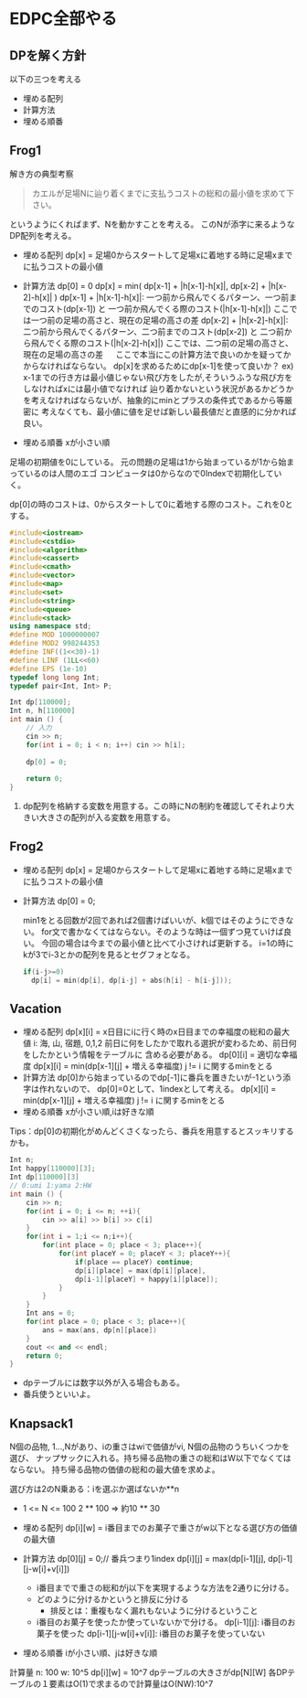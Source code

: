 # EDPC全部やる

## DPを解く方針
以下の三つを考える
- 埋める配列
- 計算方法
- 埋める順番

## Frog1
解き方の典型考察
> カエルが足場Nに辿り着くまでに支払うコストの総和の最小値を求めて下さい。

というようにくればまず、Nを動かすことを考える。
このNが添字に来るようなDP配列を考える。

- 埋める配列
  dp[x] = 足場0からスタートして足場xに着地する時に足場xまでに払うコストの最小値
- 計算方法
  dp[0] = 0
  dp[x] = min(
    dp[x-1] + |h[x-1]-h[x]|,
    dp[x-2] + |h[x-2]-h[x]|
  )
  dp[x-1] + |h[x-1]-h[x]|: 一つ前から飛んでくるパターン、一つ前までのコスト(dp[x-1]) と
  一つ前か飛んでくる際のコスト(|h[x-1]-h[x]|) ここでは一つ前の足場の高さと、現在の足場の高さの差
  dp[x-2] + |h[x-2]-h[x]|: 二つ前から飛んでくるパターン、二つ前までのコスト(dp[x-2]) と
  二つ前から飛んでくる際のコスト(|h[x-2]-h[x]|) ここでは、二つ前の足場の高さと、現在の足場の高さの差
　
    ここで本当にこの計算方法で良いのかを疑ってかからなければならない。
    dp[x]を求めるためにdp[x-1]を使って良いか？
    ex) x-1までの行き方は最小値じゃない飛び方をしたが,そういうふうな飛び方をしなければxには最小値でなければ
    辿り着かないという状況があるかどうかを考えなければならないが、抽象的にminとプラスの条件式であるから等厳密に
    考えなくても、最小値に値を足せば新しい最長値だと直感的に分かれば良い。

- 埋める順番
  xが小さい順

足場の初期値を0にしている。
元の問題の足場は1から始まっているが1から始まっているのは人間のエゴ
コンピュータは0からなので0Indexで初期化していく。

dp[0]の時のコストは、0からスタートして0に着地する際のコスト。これを0とする。

```cpp
#include<iostream>
#include<cstdio>
#include<algorithm>
#include<cassert>
#include<cmath>
#include<vector>
#include<map>
#include<set>
#include<string>
#include<queue>
#include<stack>
using namespace std;
#define MOD 1000000007
#define MOD2 998244353
#define INF((1<<30)-1)
#define LINF (1LL<<60)
#define EPS (1e-10)
typedef long long Int;
typedef pair<Int, Int> P;

Int dp[110000];
Int n, h[110000]
int main () {
    // 入力
    cin >> n;
    for(int i = 0; i < n; i++) cin >> h[i];
    
    dp[0] = 0;
    
    return 0;
}
```
1. dp配列を格納する変数を用意する。この時にNの制約を確認してそれより大きい大きさの配列が入る変数を用意する。

## Frog2

- 埋める配列
    dp[x] = 足場0からスタートして足場xに着地する時に足場xまでに払うコストの最小値
- 計算方法
    dp[0] = 0;

    min1をとる回数が2回であれば2個書けばいいが、k個ではそのようにできない。
    for文で書かなくてはならない。そのような時は一個ずつ見ていけば良い。
    今回の場合は今までの最小値と比べて小さければ更新する。
    i=1の時にkが3でi-3とかの配列を見るとセグフォとなる。
    ```cpp
    if(i-j>=0)
      dp[i] = min(dp[i], dp[i-j] + abs(h[i] - h[i-j]));

## Vacation
- 埋める配列
  dp[x][i] = x日目にiに行く時のx日目までの幸福度の総和の最大値
  i: 海, 山, 宿題, 0,1,2
  前日に何をしたかで取れる選択が変わるため、前日何をしたかという情報をテーブルに
  含める必要がある。
  dp[0][i] = 適切な幸福度
  dp[x][i] = min(dp[x-1][j] + 増える幸福度)
    j != i に関するminをとる
- 計算方法
  dp[0]から始まっているのでdp[-1]に番兵を置きたいが-1という添字は作れないので、
  dp[0]=0として、1indexとして考える。
  dp[x][i] = min(dp[x-1][j] + 増える幸福度)
    j != i に関するminをとる
- 埋める順番
    xが小さい順,iは好きな順

Tips：dp[0]の初期化がめんどくさくなったら、番兵を用意するとスッキリするかも。

```cpp
Int n;
Int happy[110000][3];
Int dp[110000][3]
// 0:umi 1:yama 2:HW
int main () {
    cin >> n;
    for(int i = 0; i <= n; ++i){
        cin >> a[i] >> b[i] >> c[i]
    }
    for(int i = 1;i <= n;i++){
        for(int place = 0; place < 3; place++){
            for(int placeY = 0; placeY < 3; placeY++){
                if(place == placeY) continue;
                dp[i][place] = max(dp[i][place],
                dp[i-1][placeY] + happy[i][place]);
            }
        }
    }
    Int ans = 0;
    for(int place = 0; place < 3; place++){
        ans = max(ans, dp[n][place])
    }
    cout << and << endl;
    return 0;
}
```

- dpテーブルには数字以外が入る場合もある。
- 番兵使うといいよ。

## Knapsack1

N個の品物, 1...,Nがあり、iの重さはwiで価値がvi, N個の品物のうちいくつかを選び、
ナップサックに入れる。持ち帰る品物の重さの総和はW以下でなくてはならない。
持ち帰る品物の価値の総和の最大値を求めよ。

選び方は2のN乗ある：iを選ぶか選ばないか**n
- 1 <= N <= 100
2 ** 100 => 約10 ** 30

- 埋める配列
    dp[i][w] = i番目までのお菓子で重さがw以下となる選び方の価値の最大値

- 計算方法
    dp[0][j] = 0;// 番兵つまり1index
    dp[i][j] = max(dp[i-1][j],
                   dp[i-1][j-w[i]+v[i]])
    - i番目までで重さの総和がj以下を実現するような方法を2通りに分ける。
    - どのように分けるかというと排反に分ける
      - 排反とは：重複もなく漏れもないように分けるということ
    - i番目のお菓子を使ったか使っていないかで分ける。
      dp[i-1][j]: i番目のお菓子を使った
      dp[i-1][j-w[i]+v[i]]: i番目のお菓子を使っていない
- 埋める順番
    iが小さい順、jは好きな順

計算量
n: 100
w: 10^5
dp[i][w] = 10^7
dpテーブルの大きさがdp[N][W]
各DPテーブルの１要素はO(1)で求まるので計算量はO(NW):10^7



